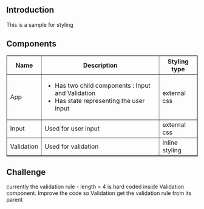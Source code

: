 <h2>Introduction</h2>
This is a sample for styling

<h2>Components</h2>
<table border=1>
<tr>
<th>Name</th>
<th>Description</th>
<th>Styling type</th>
</tr>
<tr>
<td>App</td>
<td>
<ul>
<li>Has two child components : Input and Validation</li>
<li>Has state representing the user input</li>
</ul>
</td>
<td>
external css
</td>
<tr>
<td>Input</td>
<td>Used for user input</td>
<td>external css</td>
<tr>
<td>Validation</td>
<td>Used for validation</td>
<td>Inline styling</td>
<tr>
</table>


<h2>Challenge</h2>
currently the validation rule - length > 4 is hard coded inside Validation component. Improve the code so Validation get the validation rule from its parent